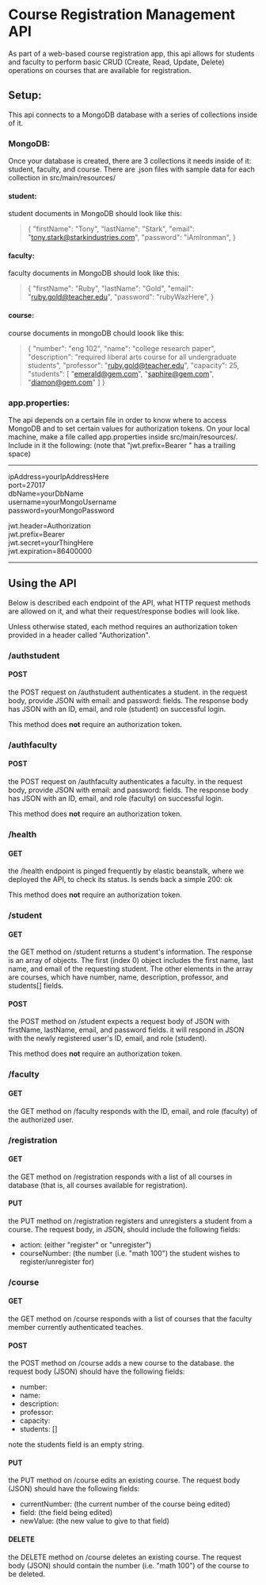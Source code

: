 # Course Registration Management API

As part of a web-based course registration app, this api allows for students and faculty to perform basic CRUD (Create, Read, Update, Delete) operations on courses that are available for registration.

## Setup: 

This api connects to a MongoDB database with a series of collections inside of it.

### MongoDB:

Once your database is created, there are 3 collections it needs inside of it: student, faculty, and course.
There are .json files with sample data for each collection in src/main/resources/

#### student:

student documents in MongoDB should look like this:
> {
>   "firstName": "Tony",
>   "lastName": "Stark",
>   "email": "tony.stark@starkindustries.com",
>   "password": "iAmIronman",
> }

#### faculty:

faculty documents in MongoDB should look like this:
> {
>   "firstName": "Ruby",
>   "lastName": "Gold",
>   "email": "ruby.gold@teacher.edu",
>   "password": "rubyWazHere",
> }

#### course:

course documents in mongoDB chould loook like this:
> {
>   "number": "eng 102",
>   "name": "college research paper",
>   "description": "required liberal arts course for all undergraduate students",
>   "professor": "ruby.gold@teacher.edu",
>   "capacity": 25,
>   "students": [
>     "emerald@gem.com",
>     "saphire@gem.com",
>     "diamon@gem.com"
>   ]
> }

### app.properties:

The api depends on a certain file in order to know where to access MongoDB and to set certain values for authorization tokens.
On your local machine, make a file called app.properties inside src/main/resources/. Include in it the following:
(note that "jwt.prefix=Bearer " has a trailing space)

---

ipAddress=yourIpAddressHere<br>
port=27017<br>
dbName=yourDbName<br>
username=yourMongoUsername<br>
password=yourMongoPassword<br>

jwt.header=Authorization<br>
jwt.prefix=Bearer <br>
jwt.secret=yourThingHere<br>
jwt.expiration=86400000

---

## Using the API

Below is described each endpoint of the API, what HTTP request methods are allowed on it, and what their request/response bodies will look like.

Unless otherwise stated, each method requires an authorization token provided in a header called "Authorization".

### /authstudent

#### POST

the POST request on /authstudent authenticates a student. in the request body, provide JSON with email: and password: fields.
The response body has JSON with an ID, email, and role (student) on successful login.

This method does **not** require an authorization token.

### /authfaculty

#### POST

the POST request on /authfaculty authenticates a faculty. in the request body, provide JSON with email: and password: fields.
The response body has JSON with an ID, email, and role (faculty) on successful login.

This method does **not** require an authorization token.

### /health

#### GET

the /health endpoint is pinged frequently by elastic beanstalk, where we deployed the API, to check its status. Is sends back a simple 200: ok

This method does **not** require an authorization token.

### /student

#### GET

the GET method on /student returns a student's information. The response is an array of objects. The first (index 0) object includes the first name, last name, and email of the requesting student. The other elements in the array are courses, which have number, name, description, professor, and students[] fields.

#### POST

the POST method on /student expects a request body of JSON with firstName, lastName, email, and password fields. it will respond in JSON with the newly registered user's ID, email, and role (student).

This method does **not** require an authorization token.

### /faculty

#### GET

the GET method on /faculty responds with the ID, email, and role (faculty) of the authorized user.

### /registration

#### GET

the GET method on /registration responds with a list of all courses in database (that is, all courses available for registration).

#### PUT

the PUT method on /registration registers and unregisters a student from a course. The request body, in JSON, should include the following fields:
- action: (either "register" or "unregister")
- courseNumber: (the number (i.e. "math 100") the student wishes to register/unregister for)

### /course

#### GET

the GET method on /course responds with a list of courses that the faculty member currently authenticated teaches.

#### POST

the POST method on /course adds a new course to the database. the request body (JSON) should have the following fields:
- number: 
- name: 
- description: 
- professor: 
- capacity: 
- students: []

note the students field is an empty string.

#### PUT

the PUT method on /course edits an existing course. The request body (JSON) should have the following fields:
- currentNumber: (the current number of the course being edited)
- field: (the field being edited)
- newValue: (the new value to give to that field)

#### DELETE

the DELETE method on /course deletes an existing course. The request body (JSON) should contain the number (i.e. "math 100") of the course to be deleted.
